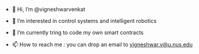 - 👋 Hi, I’m @vigneshwarvenkat
- 👀 I’m interested in control systems and intelligent robotics
- 🌱 I’m currently tring to code my own smart contracts

- 📫 How to reach me : you can drop an email to vigneshwar.v@u.nus.edu

<!---
vigneshwarvenkat/vigneshwarvenkat is a ✨ special ✨ repository because its `README.md` (this file) appears on your GitHub profile.
You can click the Preview link to take a look at your changes.
--->
